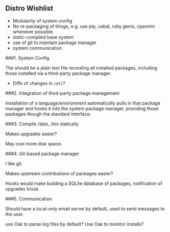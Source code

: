 Distro Wishlist
---------------

 * Modularity of system config
 * No re-packaging of things, e.g. use pip, cabal, ruby gems, cpanmin
   whenever possible.
 * static-compiled base system
 * use of git to maintain package manager
 * system communication

###1. System Config

The should be a plain text file recording all installed packages,
including those installed via a third-party package manager.

 * Diffs of changes in `/etc`?

###2. Integration of third-party package management

Installation of a language/environment automatically pulls in that
package manager and hooks it into the system package manager, providing
those packages though the standard interface.

###3. Compile /sbin, /bin statically

Makes upgrades easier?

May cost more disk space.

###4. Git-based package manager

I like git.

Makes upstream contributions of packages easier? 

Hooks would make building a SQLite database of packages, notification
of upgrades trivial.

###5. Communication

Should have a local-only email server by default, used to send messages
to the user.

use Oak to parse log files by default? Use Oak to monitor installs?
